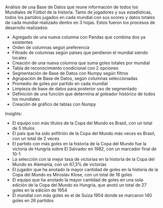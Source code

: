 Análisis de una Base de Datos que reune información de todos los Mundiales de Fútbol de la historia. Tanto de jugadores y sus estadísticas, todos los partidos jugados en cada mundial con sus scores y datos totales de cada mundial realizado dentro en 3 hojas. Estos fueron los procesos de desarrollo realizados:

- Agregado de una nueva columna con Pandas que combina dos ya existentes
- Orden de columnas según preferencia
- Filtrado de columnas según países que perdieron el mundial siendo locales
- Creación de una nueva columna que suma goles totales por mundial
- Tabla de reconocimiento condicional con 2 opciones
- Segmentación de Base de Datos con Numpy según filtros
- Agrupación de Base de Datos, según columnas seleccionadas
- Promedio de goles por partido en cada mundial
- Limpieza de base de datos para posterior uso de segmentado
- Definición de una función que determina al goleador histórico de todos los mundiales
- Creación de gráfico de tablas con Numpy



Insights:

- El equipo con más títulos de la Copa del Mundo es Brasil, con un total de 5 títulos
- El país que ha sido anfitrión de la Copa del Mundo más veces es Brasil, con un total de 2 veces
- El partido con más goles en la historia de la Copa del Mundo fue la victoria de Hungría sobre El Salvador en 1982, con un marcador final de 10-1
- La selección con la mejor tasa de victorias en la historia de la Copa del Mundo es Alemania, con un 67,3% de victorias
- El jugador que ha anotado la mayor cantidad de goles en la historia de la Copa del Mundo es Miroslav Klose, con un total de 16 goles
- El equipo que ha anotado la mayor cantidad de goles en una sola edición de la Copa del Mundo es Hungría, que anotó un total de 27 goles en la edición de 1954
- El mundial con más goles es el de Suiza 1954 donde se marcaron 140 goles en 26 partidos
